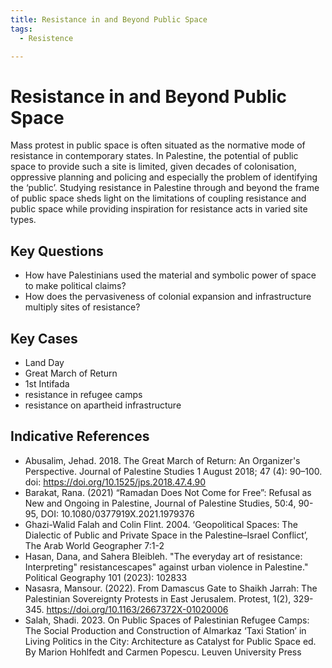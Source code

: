```yaml
---
title: Resistance in and Beyond Public Space 
tags:
  - Resistence

---
```

# Resistance in and Beyond Public Space 

Mass protest in public space is often situated as the normative mode of resistance in contemporary states. In Palestine, the potential of public space to provide such a site is limited, given decades of colonisation, oppressive planning and policing and especially the problem of identifying the ‘public’. Studying resistance in Palestine through and beyond the frame of public space sheds light on the limitations of coupling resistance and public space while providing inspiration for resistance acts in varied site types. 

## Key Questions
- How have Palestinians used the material and symbolic power of space to make political claims? 
- How does the pervasiveness of colonial expansion and infrastructure multiply sites of resistance? 

## Key Cases
- Land Day
- Great March of Return
- 1st Intifada
- resistance in refugee camps
- resistance on apartheid infrastructure

## Indicative References
- Abusalim, Jehad. 2018. The Great March of Return: An Organizer's Perspective. Journal of Palestine Studies 1 August 2018; 47 (4): 90–100. doi: https://doi.org/10.1525/jps.2018.47.4.90
- Barakat, Rana. (2021) “Ramadan Does Not Come for Free”: Refusal as New and Ongoing in Palestine, Journal of Palestine Studies, 50:4, 90-95, DOI: 10.1080/0377919X.2021.1979376
- Ghazi-Walid Falah and Colin Flint. 2004. ‘Geopolitical Spaces: The Dialectic of Public and Private Space in the Palestine–Israel Conflict’, The Arab World Geographer 7:1-2
- Hasan, Dana, and Sahera Bleibleh. "The everyday art of resistance: Interpreting" resistancescapes" against urban violence in Palestine." Political Geography 101 (2023): 102833
- Nasasra, Mansour. (2022). From Damascus Gate to Shaikh Jarrah: The Palestinian Sovereignty Protests in East Jerusalem. Protest, 1(2), 329-345. https://doi.org/10.1163/2667372X-01020006
- Salah, Shadi. 2023. On Public Spaces of Palestinian Refugee Camps: The Social Production and Construction of Almarkaz ‘Taxi Station’ in Living Politics in the City: Architecture as Catalyst for Public Space ed. By Marion Hohlfedt and Carmen Popescu. Leuven University Press

